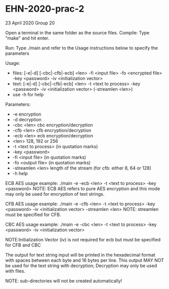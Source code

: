 # EHN-2020-prac-2

23 April 2020
Group 20

Open a terminal in the same folder as the source files.
Compile: Type "make" and hit enter.

Run: Type ./main and refer to the Usage instructions below to specify the parameters

Usage:
- files: [-e|-d] [-cbc|-cfb|-ecb] \<len\> -fi \<input file\> -fo \<encrypted file\> -key \<password\> -iv \<initialization vector\>
- text: [-e|-d] [-cbc|-cfb|-ecb] \<len\> -t \<text to process\> -key \<password\> -iv \<initialization vector\> (-streamlen \<len\>)
- use -h for help

Parameters:
- -e			        encryption
- -d			        decryption
- -cbc \<len\>		    cbc encryption/decryption
- -cfb \<len\>		    cfb encryption/decryption
- -ecb \<len\>		    ecb encryption/decryption
- \<len\>			        128, 192 or 256
- -t			        \<text to process\> (in quotation marks)
- -key			        \<password\>
- -fi			        \<input file\> (in quotation marks)
- -fo			        \<output file\> (in quotation marks)
- -streamlen \<len\>	    length of the stream (for cfb: either 8, 64 or 128)
- -h			        help

ECB AES usage example:
./main -e -ecb \<len\> -t \<text to process\> -key \<password\>
NOTE: ECB AES refers to pure AES encryption and this mode may only be used for encryption of text strings.


CFB AES usage example:
./main -e -cfb \<len\> -t \<text to process\> -key \<password\> -iv \<initialization vector\> -streamlen \<len\>
NOTE: streamlen must be specified for CFB.

CBC AES usage example:
./main -e -cbc \<len\> -t \<text to process\> -key \<password\> -iv \<initialization vector\>

NOTE:Initialization Vector (iv) is not required for ecb but must be specified for CFB and CBC

The output for text string input will be printed in the hexadecimal format with spaces between each byte and 16 bytes per line.
This output MAY NOT be used for the text string with decryption; Decryption may only be used with files.

NOTE: sub-directories will not be created automatically!





